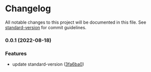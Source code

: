 # Changelog

All notable changes to this project will be documented in this file. See [standard-version](https://github.com/conventional-changelog/standard-version) for commit guidelines.

### 0.0.1 (2022-08-18)


### Features

* update standard-version ([3fa6ba0](https://github.com/chalermporn/vite-ng-windicss/commit/3fa6ba08a4f934bb0d21d2378d148cc402fba181))
